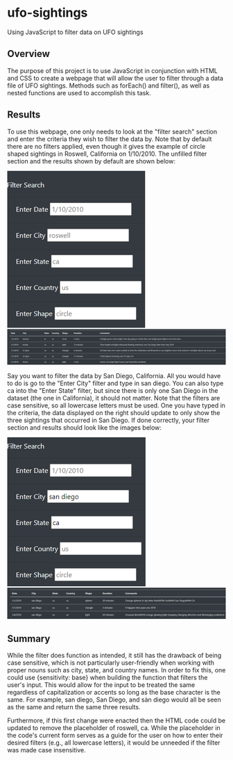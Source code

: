 # ufo-sightings
Using JavaScript to filter data on UFO sightings

## Overview

The purpose of this project is to use JavaScript in conjunction with HTML and CSS to create a webpage that will allow the user to filter through a data file of UFO sightings. Methods such as forEach() and filter(), as well as nested functions are used to accomplish this task.  

## Results

To use this webpage, one only needs to look at the "filter search" section and enter the criteria they wish to filter the data by. Note that by default there are no filters applied, even though it gives the example of circle shaped sightings in Roswell, California on 1/10/2010. The unfilled filter section and the results shown by default are shown below:

![filter_default](static/images/filter_default.png) <br />
![results_default](static/images/results_default.png)

Say you want to filter the data by San Diego, California. All you would have to do is go to the "Enter City" filter and type in san diego. You can also type ca into the "Enter State" filter, but since there is only one San Diego in the dataset (the one in California), it should not matter. Note that the filters are case sensitive, so all lowercase letters must be used. One you have typed in the criteria, the data displayed on the right should update to only show the three sightings that occurred in San Diego. If done correctly, your filter section and results should look like the images below:

![filter_san_diego](static/images/filter_san_diego.png) <br />
![results_san_diego](static/images/results_san_diego.png)

## Summary

While the filter does function as intended, it still has the drawback of being case sensitive, which is not particularly user-friendly when working with proper nouns such as city, state, and country names. In order to fix this, one could use {sensitivity: base} when building the function that filters the user's input. This would allow for the input to be treated the same regardless of capitalization or accents so long as the base character is the same. For example, san diego, San Diego, and sàn diego would all be seen as the same and return the same three results. 

Furthermore, if this first change were enacted then the HTML code could be updated to remove the placeholder of roswell, ca. While the placeholder in the code's current form serves as a guide for the user on how to enter their desired filters (e.g., all lowercase letters), it would be unneeded if the filter was made case insensitive. 
